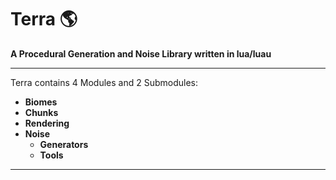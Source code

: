 # Terra 🌎

**A Procedural Generation and Noise Library written in lua/luau**

---

Terra contains 4 Modules and 2 Submodules:

- **Biomes**  
- **Chunks**  
- **Rendering**  
- **Noise**  
  - **Generators**  
  - **Tools**  

---
